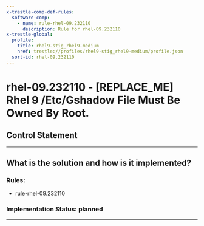 ```yaml
---
x-trestle-comp-def-rules:
  software-comp:
    - name: rule-rhel-09.232110
      description: Rule for rhel-09.232110
x-trestle-global:
  profile:
    title: rhel9-stig_rhel9-medium
    href: trestle://profiles/rhel9-stig_rhel9-medium/profile.json
  sort-id: rhel-09.232110
---
```


# rhel-09.232110 - \[REPLACE_ME\] Rhel 9 /Etc/Gshadow File Must Be Owned By Root.

## Control Statement

______________________________________________________________________

## What is the solution and how is it implemented?

<!-- For implementation status enter one of: implemented, partial, planned, alternative, not-applicable -->

<!-- Note that the list of rules under ### Rules: is read-only and changes will not be captured after assembly to JSON -->

<!-- Add control implementation description here for control: rhel-09.232110 -->

### Rules:

  - rule-rhel-09.232110

### Implementation Status: planned

______________________________________________________________________

